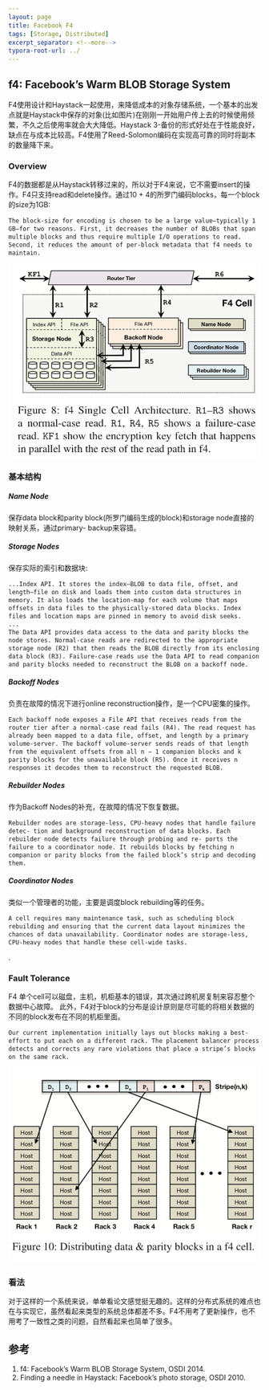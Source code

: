 ```yaml
---
layout: page
title: Facebook F4
tags: [Storage, Distributed]
excerpt_separator: <!--more-->
typora-root-url: ../
---
```


## f4: Facebook’s Warm BLOB Storage System 

  F4使用设计和Haystack一起使用，来降低成本的对象存储系统，一个基本的出发点就是Haystack中保存的对象(比如图片)在刚刚一开始用户传上去的时候使用频繁，不久之后使用率就会大大降低。Haystack 3-备份的形式好处在于性能良好，缺点在与成本比较高。F4使用了Reed-Solomon编码在实现高可靠的同时将副本的数量降下来。

### Overview

  F4的数据都是从Haystack转移过来的，所以对于F4来说，它不需要insert的操作。F4只支持read和delete操作。通过10 + 4的所罗门编码blocks，每一个block的size为1GB:

```
The block-size for encoding is chosen to be a large value—typically 1 GB—for two reasons. First, it decreases the number of BLOBs that span multiple blocks and thus require multiple I/O operations to read. Second, it reduces the amount of per-block metadata that f4 needs to maintain. 
```

![f4-cell](/assets/img/f4-cell.png)

 ### 基本结构

##### Name Node

 保存data block和parity block(所罗门编码生成的block)和storage node直接的映射关系，通过primary- backup来容错。

##### Storage Nodes 

  保存实际的索引和数据块:

```
...Index API. It stores the index—BLOB to data file, offset, and length—file on disk and loads them into custom data structures in memory. It also loads the location-map for each volume that maps offsets in data files to the physically-stored data blocks. Index files and location maps are pinned in memory to avoid disk seeks.
...
The Data API provides data access to the data and parity blocks the node stores. Normal-case reads are redirected to the appropriate storage node (R2) that then reads the BLOB directly from its enclosing data block (R3). Failure-case reads use the Data API to read companion and parity blocks needed to reconstruct the BLOB on a backoff node.
```

##### Backoff Nodes 

  负责在故障的情况下进行online reconstruction操作，是一个CPU密集的操作。

```
Each backoff node exposes a File API that receives reads from the router tier after a normal-case read fails (R4). The read request has already been mapped to a data file, offset, and length by a primary volume-server. The backoff volume-server sends reads of that length from the equivalent offsets from all n − 1 companion blocks and k parity blocks for the unavailable block (R5). Once it receives n responses it decodes them to reconstruct the requested BLOB.
```

##### Rebuilder Nodes 

   作为Backoff Nodes的补充，在故障的情况下恢复数据。

```
Rebuilder nodes are storage-less, CPU-heavy nodes that handle failure detec- tion and background reconstruction of data blocks. Each rebuilder node detects failure through probing and re- ports the failure to a coordinator node. It rebuilds blocks by fetching n companion or parity blocks from the failed block’s strip and decoding them. 
```

##### Coordinator Nodes 

   类似一个管理者的功能，主要是调度block rebuilding等的任务。

  ```
A cell requires many maintenance task, such as scheduling block rebuilding and ensuring that the current data layout minimizes the chances of data unavailability. Coordinator nodes are storage-less, CPU-heavy nodes that handle these cell-wide tasks.
  ```

.

### Fault Tolerance 

   F4 单个cell可以磁盘，主机，机柜基本的错误，其次通过跨机房复制来容忍整个数据中心故障。 此外，F4对于block的分布是设计原则是尽可能的将相关数据的不同的block发布在不同的机柜里面。

```
Our current implementation initially lays out blocks making a best-effort to put each on a different rack. The placement balancer process detects and corrects any rare violations that place a stripe’s blocks on the same rack.
```

![f4-blocks](/assets/img/f4-blocks.png)

### 看法

  对于这样的一个系统来说，单单看论文感觉挺无趣的。这样的分布式系统的难点也在与实现它，虽然看起来类型的系统总体都差不多。F4不用考了更新操作，也不用考了一致性之类的问题，自然看起来也简单了很多。

## 参考

1. f4: Facebook’s Warm BLOB Storage System, OSDI 2014.
2. Finding a needle in Haystack: Facebook’s photo storage, OSDI 2010.